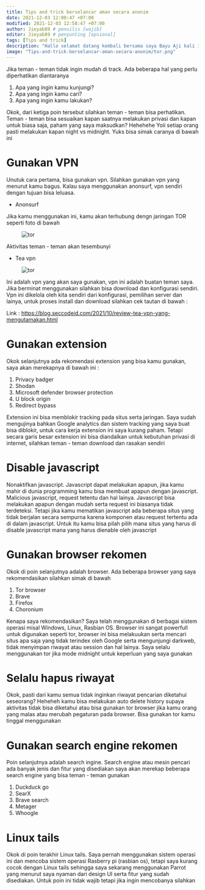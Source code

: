 ```yaml
---
title: Tips and trick berselancar aman secara anonim
date: 2021-12-03 12:00:47 +07:00
modified: 2021-12-03 12:58:47 +07:00
author: Jieyab89 # penuilis [wajib]
editor: Jieyab89 # penyunting [opsional]
tags: [Tips and trick]
description: "Hallo selamat datang kembali bersama saya Bayu Aji kali ini saya akan membagikan seputar tips tentang berselancar di internet. Jika teman - teman tidak ingin mudah di track. Ada beberapa hal yang perlu diperhatikan diantaranya 1. Apa yang ingin kamu kunjungi? 2. Apa yang ingin kamu cari? 3. Apa yang ingin kamu lakukan? Okok, dari ketiga poin tersebut silahkan teman - teman bisa perhatikan. Teman - teman bisa sesuaikan kapan saatnya melakukan privasi dan kapan untuk biasa saja, paham yang saya maksudkan? Hehehehe Yoii setiap orang pasti melakukan kapan night vs midnight. Yuks bisa simak caranya di bawah ini"
image: "Tips-and-trick-berselancar-aman-secara-anonim/tor.png"
---
```


Jika teman - teman tidak ingin mudah di track. Ada beberapa hal yang perlu diperhatikan diantaranya


1. Apa yang ingin kamu kunjungi?
2. Apa yang ingin kamu cari?
3. Apa yang ingin kamu lakukan?


Okok, dari ketiga poin tersebut silahkan teman - teman bisa perhatikan. Teman - teman bisa sesuaikan kapan saatnya melakukan privasi dan kapan untuk biasa saja, paham yang saya maksudkan? Hehehehe
Yoii setiap orang pasti melakukan kapan night vs midnight. Yuks bisa simak caranya di bawah ini



# Gunakan VPN
Unutuk cara pertama, bisa gunakan vpn. Silahkan gunakan vpn yang menurut kamu bagus. Kalau saya menggunakan anonsurf, vpn sendiri dengan tujuan bisa leluasa.


- Anonsurf

Jika kamu menggunakan ini, kamu akan terhubung dengn jaringan TOR seperti foto di bawah
<figure>
<img src="https://blogger.googleusercontent.com/img/a/AVvXsEjAUAC6rKP3osO3TYOC2kp48a23-YNEf94SLcsR1krwNeGFsLVQ_oH89Aq0j2Ke4B8afyWPohlXrSFEWWQ6mhBqWu9mjcJ47HGP0y1-feigCbbBPBJD7Tna8CARvGQ-5dYvLHV9XtcAIa04PkBJoutif8u9MWbemrpC18fKjF7G2YmuVzpUp4kqGbqApQ=s728" alt="tor">
</figure>

Aktivitas teman - teman akan tesembunyi

- Tea vpn

<figure>
<img src="https://blogger.googleusercontent.com/img/a/AVvXsEhWVDwHMNr92Vil0YbaYhq0RMvhq_hD9c0yl1HriOE2k4kl5JMjusZ-AW961MnyIlwfC6FVoD24c-9uf75ZkMQwPk9icjxt5_A5NR3Vv0l9GWcPWKtHKlpb4wx8VOvwg6BBzrCRzfmwqWVUwvF5RAeJx1gv_Xc6Qgd3633QWtwQ0hhAZMvEBqSx_0xueQ=s800" alt="tor">
</figure>

Ini adalah vpn yang akan saya gunakan, vpn ini adalah buatan teman saya. Jika berminat menggunakan silahkan bisa download dan konfigurasi sendiri. Vpn ini dikelola oleh kita sendiri dari konfigurasi, pemilihan server dan lainya, untuk proses install dan download silahkan cek tautan di bawah :


Link : https://blog.seccodeid.com/2021/10/review-tea-vpn-yang-mengutamakan.html


# Gunakan extension
Okok selanjutnya ada rekomendasi extension yang bisa kamu gunakan, saya akan merekapnya di bawah ini :


1. Privacy badger
2. Shodan
3. Microsoft defender browser protection
4. U block origin
5. Redirect bypass


Extension ini bisa memblokir tracking pada situs serta jaringan. Saya sudah mengujinya bahkan Google analytics dan sistem tracking yang saya buat bisa diblokir, untuk cara kerja extension ini saya kurang paham. Tetapi secara garis besar extension ini bisa diandalkan untuk kebutuhan privasi di internet, silahkan teman - teman download dan rasakan sendiri


# Disable javascript
Nonaktifkan javascript. Javascript dapat melakukan apapun, jika kamu mahir di dunia programming kamu bisa membuat apapun dengan javascript. Malicious javascript, request tetentu dan hal lainya. Javascript bisa melakukan apapun dengan mudah serta request ini biasanya tidak terdeteksi. Tetapi jika kamu mematikan javascript ada beberapa situs yang tidak berjalan secara sempurna karena komponen atau request tertentu ada di dalam javascript. Untuk itu kamu bisa pilah pilih mana situs yang harus di disable javascript mana yang harus dienable oleh javascript


# Gunakan browser rekomen

Okok di poin selanjutnya adalah browser. Ada beberapa browser yang saya rekomendasikan silahkan simak di bawah


1. Tor browser
2. Brave
3. Firefox
4. Choronium


Kenapa saya rekomendasikan? Saya telah menggunakan di berbagai sistem operasi misal Windows, Linux, Rasbian OS. Browser ini sangat powerfull untuk digunakan seperti tor, browser ini bisa melakuukan serta mencari situs apa saja yang tidak terindex oleh Google serta mengunjungi darkweb, tidak menyimpan riwayat atau session dan hal lainya. Saya selalu menggunakan tor jika mode midnight untuk keperluan yang saya gunakan


# Selalu hapus riwayat

Okok, pasti dari kamu semua tidak inginkan riwayat pencarian diketahui seseorang? Heheheh kamu bisa melakukan auto delete history supaya aktivitas tidak bisa diketahui atau bisa gunakan tor browser jika kamu orang yang malas atau merubah pegaturan pada browser. Bisa gunakan tor kamu tinggal menggunakan  


# Gunakan search engine rekomen

Poin selanjutnya adalah search ingine. Search engine atau mesin pencari ada banyak jenis dan fitur yang disediakan saya akan merekap beberapa search engine yang bisa teman - teman gunakan


1. Duckduck go
2. SearX
3. Brave search
4. Metager
5. Whoogle


# Linux tails

Okok di poin terakhir Linux tails. Saya pernah menggunakan sistem operasi ini dan mencoba sistem operasi Rasberry pi (rasbian os), tetapi saya kurang cocok dengan Linux tails sehingga saya sekarang menggunakan Parrot yang menurut saya nyaman dari design UI serta fitur yang sudah disediakan. Untuk poin ini tidak wajib tetapi jika ingin mencobanya silahkan
